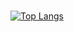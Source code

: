 ###
[![Top Langs](https://github-readme-stats.vercel.app/api/top-langs/?username=andrei9460&layout=compact&langs_count=10&show_icons=true&title_color=83ff08&icon_color=79ff97&text_color=83ff08&bg_color=151515)](https://github.com/anuraghazra/github-readme-stats)
<!--
**Andrei9460/Andrei9460** is a ✨ _special_ ✨ repository because its `README.md` (this file) appears on your GitHub profile.

Here are some ideas to get you started:
-  Hi 👋
- 🔭 I’m currently working on ...
- 🌱 I’m currently learning ...
- 👯 I’m looking to collaborate on ...
- 🤔 I’m looking for help with ...
- 💬 Ask me about ...
- 📫 How to reach me: ...
- 😄 Pronouns: ...
- ⚡ Fun fact: ...



-->

